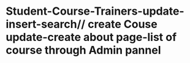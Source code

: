 # Student-Course-Trainers-update-insert-search// create Couse update-create about page-list of course through Admin  pannel
